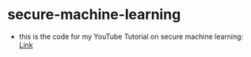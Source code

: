 # secure-machine-learning
- this is the code for my YouTube Tutorial on secure machine learning: [Link]()

